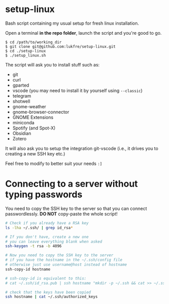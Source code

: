 # setup-linux
Bash script containing my usual setup for fresh linux installation.

Open a terminal **in the repo folder**, launch the script and you're good to go.
```
$ cd /path/to/working_dir
$ git clone git@github.com:lukfre/setup-linux.git 
$ cd ./setup-linux
$ ./setup_linux.sh
```

The script will ask you to install stuff such as:
- git
- curl
- gparted
- vscode (you may need to install it by yourself using `--classic`)
- telegram
- shotwell
- gnome-weather
- gnome-browser-connector
- GNOME Extensions
- miniconda
- Spotify (and Spot-X)
- Obsidian
- Zotero

It will also ask you to setup the integration git-vscode (i.e., it drives you to creating a new SSH key etc.)

Feel free to modify to better suit your needs `:]`

# Connecting to a server without typing passwords
You need to copy the SSH key to the server so that you can connect passwordlessly.
**DO NOT** copy-paste the whole script!
```bash
# Check if you already have a RSA key
ls -lha ~/.ssh/ | grep id_rsa*

# If you don't have, create a new one
# you can leave everything blank when asked 
ssh-keygen -t rsa -b 4096

# Now you need to copy the SSH key to the server
# if you have the hostname in the ~/.ssh/config file
# otherwise just use username@host instead of hostname
ssh-copy-id hostname 

# ssh-copy-id is equivalent to this: 
# cat ~/.ssh/id_rsa.pub | ssh hostname "mkdir -p ~/.ssh && cat >> ~/.ssh/authorized_keys"

# check that the keys have been copied
ssh hostname | cat ~/.ssh/authorized_keys
```
